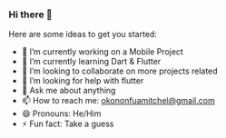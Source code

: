 ### Hi there 👋

Here are some ideas to get you started:

- 🔭 I’m currently working on a Mobile Project
- 🌱 I’m currently learning Dart & Flutter
- 👯 I’m looking to collaborate on more projects related
- 🤔 I’m looking for help with flutter
- 💬 Ask me about anything
- 📫 How to reach me: okononfuamitchel@gmail.com
- 😄 Pronouns: He/Him
- ⚡ Fun fact: Take a guess

